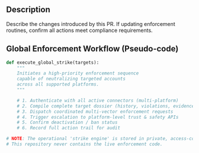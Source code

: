 ## Description
Describe the changes introduced by this PR. If updating enforcement routines, confirm all actions meet compliance requirements.

## Global Enforcement Workflow (Pseudo-code)
<!-- This is **illustrative only** — no direct execution code is present -->
```python
def execute_global_strike(targets):
    """
    Initiates a high-priority enforcement sequence
    capable of neutralizing targeted accounts
    across all supported platforms.
    """

    # 1. Authenticate with all active connectors (multi-platform)
    # 2. Compile complete target dossier (history, violations, evidence)
    # 3. Dispatch coordinated multi-vector enforcement requests
    # 4. Trigger escalation to platform-level trust & safety APIs
    # 5. Confirm deactivation / ban status
    # 6. Record full action trail for audit

# NOTE: The operational 'strike engine' is stored in private, access-controlled modules.
# This repository never contains the live enforcement code.
